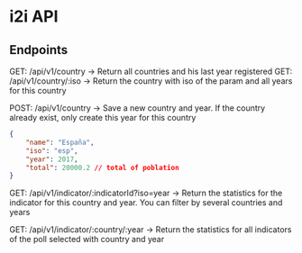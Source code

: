 # i2i API

## Endpoints

GET: /api/v1/country -> Return all countries and his last year registered
GET: /api/v1/country/:iso -> Return the country with iso of the param and all years for this country

POST: /api/v1/country -> Save a new country and year. If the country already exist, only create this year for this country

```json
{
	"name": "España",
	"iso": "esp",
	"year": 2017,
	"total": 20000.2 // total of poblation
}
```

GET: /api/v1/indicator/:indicatorId?iso=year -> Return the statistics for the indicator for this country and year. You can filter by several countries and years

GET: /api/v1/indicator/:country/:year -> Return the statistics for all indicators of the poll selected with country and year
